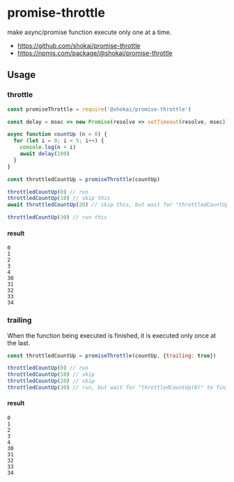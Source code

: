 # promise-throttle

make async/promise function execute only one at a time.

- https://github.com/shokai/promise-throttle
- https://npmjs.com/package/@shokai/promise-throttle


## Usage

### throttle

```js
const promiseThrottle = require('@shokai/promise-throttle')

const delay = msec => new Promise(resolve => setTimeout(resolve, msec))

async function countUp (n = 0) {
  for (let i = 0; i < 5; i++) {
    console.log(n + i)
    await delay(100)
  }
}
```

```js
const throttledCountUp = promiseThrottle(countUp)

throttledCountUp(0) // run
throttledCountUp(10) // skip this
await throttledCountUp(20) // skip this, but wait for "throttledCountUp(0)" to finish

throttledCountUp(30) // run this
```


#### result

```
0
1
2
3
4
30
31
32
33
34
```

### trailing

When the function being executed is finished, it is executed only once at the last.


```js
const throttledCountUp = promiseThrottle(countUp, {trailing: true})

throttledCountUp(0) // run
throttledCountUp(10) // skip
throttledCountUp(20) // skip
throttledCountUp(30) // run, but wait for "throttledCountUp(0)" to finish
```

#### result

```
0
1
2
3
4
30
31
32
33
34
```
